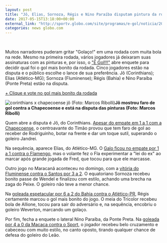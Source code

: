 ```yaml
---
layout: post
title: "Jô, Elias, Sornoza, Régis e Nino Paraíba disputam pintura da rodada. Vote!"
date: 2017-05-15T13:18:00+00:00
external_link: "http://sportv.globo.com/site/programas/e-gol/noticia/2017/05/jo-elias-sornoza-regis-e-nino-paraiba-disputam-pintura-da-rodada-vote.html"
categories: news globo.com
---
```

&nbsp;

Muitos narradores puderam gritar "Golaço!" em uma rodada com muita bola na rede. Mesmo na primeira rodada, vários jogadores já deixaram suas assinaturas com as pinturas e, por isso, o ["É Gol!!!"](http://sportv.globo.com/site/programas/e-gol/) abre enquete para decidir qual foi o gol mais bonito da rodada. Cinco jogadores estão na disputa e o público escolhe o lance de sua preferência. Jô (Corinthians); Elias (Atlético-MG); Sornoza (Fluminense); Régis (Bahia) e Nino Paraíba (Ponte Preta) estão na disputa.

[+ Clique e vote no gol mais bonito da rodada](http://globoesporte.globo.com/sportv/programas/e-gol/interatividade/enquete/2017/5/15/qual-foi-a-pintura-da-rodada-a08e82a6-3980-11e7-b757-06a9320051df.html)

 ![corinthians x chapecoense jô (Foto: Marcos Ribolli)](http://s2.glbimg.com/1kSqZdKBzLgzp1NauRLYGxxGSYw=/1294x0:3819x3280/300x390/s.glbimg.com/es/ge/f/original/2017/05/13/jo.jpg "corinthians x chapecoense jô (Foto: Marcos Ribolli)")**Jô mostrou faro de gol contra a Chapecoense e está na disputa das pinturas (Foto: Marcos Ribolli)**

Quem abre a disputa é Jô, do Corinthians. [Apesar do empate em 1 a 1 com a Chapecoense](http://globoesporte.globo.com/sp/futebol/brasileirao-serie-a/jogo/13-05-2017/corinthians-chapecoense), o centroavante do Timão provou que tem faro de gol ao receber de Rodriguinho, botar na frente e dar um toque sutil, superando o goleiro Jandrei.

Na sequência, aparece Elias, do Atlético-MG. O [Galo ficou no empate por 1 a 1 contra o Flamengo](http://globoesporte.globo.com/rj/futebol/brasileirao-serie-a/jogo/13-05-2017/flamengo-atletico-mg), mas o volante fez o Fla experimentar a "lei do ex" ao marcar após grande jogada de Fred, que tocou para que ele marcasse.

Outro jogo no Maracanã aconteceu no domingo, com a [vitória do Fluminense contra o Santos por 3 a 2](http://globoesporte.globo.com/rj/futebol/brasileirao-serie-a/jogo/14-05-2017/fluminense-santos). O equatoriano Sornoza recebeu bonito passe de Wendel e finalizou com estilo, achando uma brecha na zaga do Peixe. O goleiro não teve a menor chance.

Na [goleada espetacular por 6 a 2 do Bahia contra o Atlético-PR](http://globoesporte.globo.com/ba/futebol/brasileirao-serie-a/jogo/14-05-2017/bahia-atletico-pr), Régis certamente marcou o gol mais bonito do jogo. O meia do Tricolor recebeu bola de Allione, tocou para sair do adversário e, na sequência, encobriu o goleiro Weverton, marcando um golaço.

Por fim, fecha a enquete o lateral Nino Paraíba, da Ponte Preta. Na [goleada por 4 a 0 da Macaca contra o Sport](http://globoesporte.globo.com/sp/campinas-e-regiao/futebol/brasileirao-serie-a/jogo/14-05-2017/ponte-preta-sport), o jogador recebeu belo cruzamento e cabeceou com muito estilo, no canto oposto, tirando qualquer chance de defesa do goleiro do Leão.

